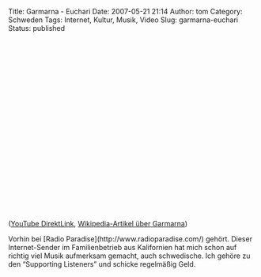 Title: Garmarna - Euchari
Date: 2007-05-21 21:14
Author: tom
Category: Schweden
Tags: Internet, Kultur, Musik, Video
Slug: garmarna-euchari
Status: published

<p>
<object width="425" height="350">
<param name="movie" value="http://www.youtube.com/v/vIC_SNtYpxQ"></param><param name="wmode" value="transparent"></param>

<embed src="http://www.youtube.com/v/vIC_SNtYpxQ" type="application/x-shockwave-flash" wmode="transparent" width="425" height="350">
</embed>
</object>
  
([YouTube DirektLink](http://youtube.com/watch?v=vIC_SNtYpxQ),
[Wikipedia-Artikel über
Garmarna](http://de.wikipedia.org/wiki/Garmarna))

</p>
Vorhin bei [Radio Paradise](http://www.radioparadise.com/) gehört.
Dieser Internet-Sender im Familienbetrieb aus Kalifornien hat mich schon
auf richtig viel Musik aufmerksam gemacht, auch schwedische. Ich gehöre
zu den “Supporting Listeners” und schicke regelmäßig Geld.

